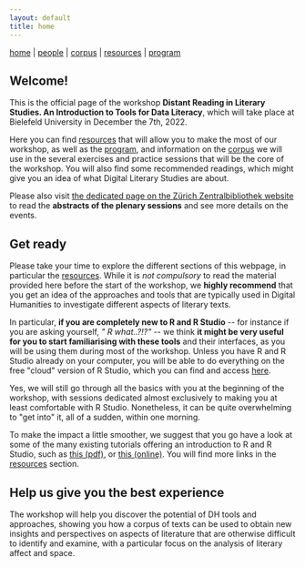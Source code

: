 ```yaml
---
layout: default
title: home
---
```


[home](index.md) | [people](people.md) | [corpus](corpus.md) | [resources](resources.md) | [program](program.md)

## Welcome!

This is the official page of the workshop **Distant Reading in Literary Studies. An Introduction to Tools for Data Literacy**, which will take place at Bielefeld University in December the 7th, 2022.

Here you can find [resources](resources.md) that will allow you to make the most of our workshop, as well as the [program](program.md), and information on the [corpus](corpus.md) we will use in the several exercises and practice sessions that will be the core of the workshop.
You will also find some recommended readings, which might give you an idea of what Digital Literary Studies are about.

Please also visit [the dedicated page on the Zürich Zentralbibliothek website](
https://www.zb.uzh.ch/en/events/summer-school-raum-und-affekt-einfuhrung-ins-text-mining-literarischer-texte?date=408) to read the **abstracts of the plenary sessions** and see more details on the events.

## Get ready

Please take your time to explore the different sections of this webpage, in particular the [resources](resources.md). While it is *not compulsory* to read the material provided here before the start of the workshop, we **highly recommend** that you get an idea of the approaches and tools that are typically used in Digital Humanities to investigate different aspects of literary texts.

In particular, **if you are completely new to R and R Studio** -- for instance if you are asking yourself, *" R what..?!?"* -- we think **it might be very useful for you to start familiarising with these tools** and their interfaces, as you will be using them during most of the workshop.
Unless you have R and R Studio already on your computer, you will be able to do everything on the free "cloud" version of R Studio, which you can find and access [here](https://rstudio.cloud).

Yes, we will still go through all the basics with you at the beginning of the workshop, with sessions dedicated almost exclusively to making you at least comfortable with R Studio. Nonetheless, it can be quite overwhelming to "get into" it, all of a sudden, within one morning.

To make the impact a little smoother, we suggest that you go have a look at some of the many existing tutorials offering an introduction to R and R Studio, such as [this (pdf)](resources/R_RStudio_Basics.pdf), or [this (online)](https://moderndive.netlify.app/1-getting-started.html).
You will find more links in the [resources](resources.md) section.

## Help us give you the best experience

The workshop will help you discover the potential of DH tools and approaches, showing you how a corpus of texts can be used to obtain new insights and perspectives on aspects of literature that are otherwise difficult to identify and examine, with a particular focus on the analysis of literary affect and space.
